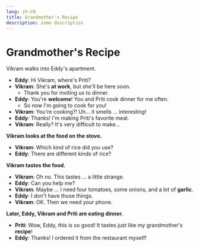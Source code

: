 ```yaml
---
lang: zh-CN
title: Grandmother's Recipe
description: some description
---
```


# Grandmother's Recipe

Vikram walks into Eddy's apartment.

- **Eddy**: Hi Vikram, where's Priti?
- **Vikram**: She's **at work**, but she'll be here soon.
  - Thank you for inviting us to dinner.
- **Eddy**: You're **welcome**! You and Priti cook dinner for me often.
  - So now I'm going to cook for you!
- **Vikram**: You're cooking?! Uh… it smells … interesting!
- **Eddy**: Thanks! I'm making Priti's favorite meal.
- **Vikram**: Really? It's very difficult to make…

**Vikram looks at the food on the stove.**

- **Vikram**: Which kind of rice did you use?
- **Eddy**: There are different kinds of rice?

**Vikram tastes the food.**

- **Vikram**: Oh no. This tastes … a little strange.
- **Eddy**: Can you help me?
- **Vikram**: Maybe … I need four tomatoes, some onions, and a lot of **garlic**.
- **Eddy**: I don't have those things.
- **Vikram**: OK. Then we need your phone.

**Later, Eddy, Vikram and Priti are eating dinner.**

- **Priti**: Wow, Eddy, this is so good! It tastes just like my grandmother's **recipe**!
- **Eddy**: Thanks! I ordered it from the restaurant myself!
